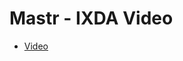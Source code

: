 Mastr - IXDA Video
================

- [Video](https://StuartMcMaw.github.io/john-baskerville/v1.html)


